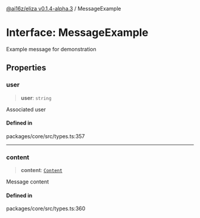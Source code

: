 [@ai16z/eliza v0.1.4-alpha.3](../index.md) / MessageExample

# Interface: MessageExample

Example message for demonstration

## Properties

### user

> **user**: `string`

Associated user

#### Defined in

packages/core/src/types.ts:357

***

### content

> **content**: [`Content`](Content.md)

Message content

#### Defined in

packages/core/src/types.ts:360
